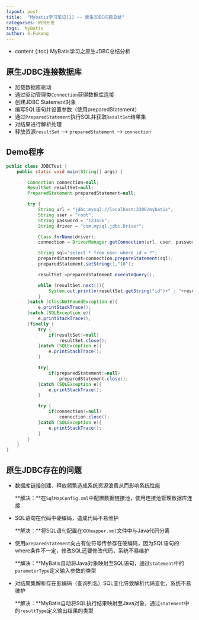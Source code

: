 ```yaml
---
layout: post
title:  "Mybatis学习笔记[1] -- 原生JDBC问题总结"
categories: WEB开发
tags:  MyBatis
author: G.Fukang
---
```

* content
{:toc}
MyBatis学习之原生JDBC总结分析



## 原生JDBC连接数据库

- 加载数据库驱动
- 通过驱动管理类`Connection`获得数据库连接
- 创建JDBC Statement对象
- 编写SQL语句并设置参数（使用preparedStatement）
- 通过`PreparedStatement`执行SQL并获取`ResultSet`结果集
- 对结果进行解析处理
- 释放资源`resultSet` --> `preparedStatement` --> `connection`

## Demo程序

```java
public class JDBCTest {
    public static void main(String[] args) {

        Connection connection=null;
        ResultSet resultSet=null;
        PreparedStatement preparedStatement=null;

        try {
            String url = "jdbc:mysql://localhost:3306/mybatis";
            String user = "root";
            String password = "123456";
            String driver = "com.mysql.jdbc.Driver";

            Class.forName(driver);
            connection = DriverManager.getConnection(url, user, password);

            String sql="select * from user where id = ?";
            preparedStatement=connection.prepareStatement(sql);
            preparedStatement.setString(1,"10");

            resultSet =preparedStatement.executeQuery();

            while (resultSet.next()){
                System.out.println(resultSet.getString("id")+" : "+resultSet.getString("username"));
            }
        }catch (ClassNotFoundException e){
            e.printStackTrace();
        }catch (SQLException e){
            e.printStackTrace();
        }finally {
            try {
                if(resultSet!=null)
                    resultSet.close();
            }catch (SQLException e){
                e.printStackTrace();
            }

            try{
                if(preparedStatement!=null)
                    preparedStatement.close();
            }catch (SQLException e){
                e.printStackTrace();
            }

            try {
                if(connection!=null)
                    connection.close();
            }catch (SQLException e){
                e.printStackTrace();
            }
        }
    }
}
```

## 原生JDBC存在的问题

- 数据库链接创建、释放频繁造成系统资源浪费从而影响系统性能

  **解决：**在`SqlMapConfig.xml`中配置数据链接池，使用连接池管理数据库连接

- SQL语句在代码中硬编码，造成代码不易维护

  **解决：**将SQL语句配置在`XXXmapper.xml`文件中与Java代码分离

- 使用`preparedStatement`向占有位符号传参存在硬编码，因为SQL语句的where条件不一定，修改SQL还要修改代码，系统不易维护

  **解决：**MyBatis自动将Java对象映射至SQL语句，通过`statement`中的`parameterType`定义输入参数的类型

- 对结果集解析存在影编码（查询列名）SQL变化导致解析代码变化，系统不易维护

  **解决：**MyBatis自动将SQL执行结果映射至Java对象，通过`statement`中的`resultType`定义输出结果的类型